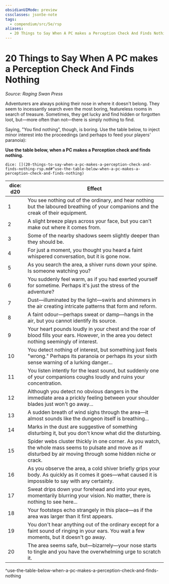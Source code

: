 ```yaml
---
obsidianUIMode: preview
cssclasses: json5e-note
tags:
  - compendium/src/5e/rsp
aliases:
  - 20 Things to Say When A PC makes a Perception Check And Finds Nothing
---
```

# 20 Things to Say When A PC makes a Perception Check And Finds Nothing
*Source: Raging Swan Press* 

Adventurers are always poking their nose in where it doesn't belong. They seem to incessantly search even the most boring, featureless rooms in search of treasure. Sometimes, they get lucky and find hidden or forgotten loot, but—more often than not—there is simply nothing to find.

Saying, "You find nothing", though, is boring. Use the table below, to inject minor interest into the proceedings (and perhaps to feed your players' paranoia):

**Use the table below, when a PC makes a Perception check and finds nothing.**

`dice: [](20-things-to-say-when-a-pc-makes-a-perception-check-and-finds-nothing-rsp.md#^use-the-table-below-when-a-pc-makes-a-perception-check-and-finds-nothing)`

| dice: d20 | Effect |
|-----------|--------|
| 1 | You see nothing out of the ordinary, and hear nothing but the laboured breathing of your companions and the creak of their equipment. |
| 2 | A slight breeze plays across your face, but you can't make out where it comes from. |
| 3 | Some of the nearby shadows seem slightly deeper than they should be. |
| 4 | For just a moment, you thought you heard a faint whispered conversation, but it is gone now. |
| 5 | As you search the area, a shiver runs down your spine. Is someone watching you? |
| 6 | You suddenly feel warm, as if you had exerted yourself for sometime. Perhaps it's just the stress of the adventure? |
| 7 | Dust—illuminated by the light—swirls and shimmers in the air creating intricate patterns that form and reform. |
| 8 | A faint odour—perhaps sweat or damp—hangs in the air, but you cannot identify its source. |
| 9 | Your heart pounds loudly in your chest and the roar of blood fills your ears. However, in the area you detect nothing seemingly of interest. |
| 10 | You detect nothing of interest, but something just feels "wrong." Perhaps its paranoia or perhaps its your sixth sense warning of a lurking danger... |
| 11 | You listen intently for the least sound, but suddenly one of your companions coughs loudly and ruins your concentration. |
| 12 | Although you detect no obvious dangers in the immediate area a prickly feeling between your shoulder blades just won't go away... |
| 13 | A sudden breath of wind sighs through the area—it almost sounds like the dungeon itself is breathing... |
| 14 | Marks in the dust are suggestive of something disturbing it, but you don't know what did the disturbing. |
| 15 | Spider webs cluster thickly in one corner. As you watch, the whole mass seems to pulsate and move as if disturbed by air moving through some hidden niche or crack. |
| 16 | As you observe the area, a cold shiver briefly grips your body. As quickly as it comes it goes—what caused it is impossible to say with any certainty. |
| 17 | Sweat drips down your forehead and into your eyes, momentarily blurring your vision. No matter, there is nothing to see here... |
| 18 | Your footsteps echo strangely in this place—as if the area was larger than it first appears. |
| 19 | You don't hear anything out of the ordinary except for a faint sound of ringing in your ears. You wait a few moments, but it doesn't go away. |
| 20 | The area seems safe, but—bizarrely—your nose starts to tingle and you have the overwhelming urge to scratch it. |
^use-the-table-below-when-a-pc-makes-a-perception-check-and-finds-nothing
